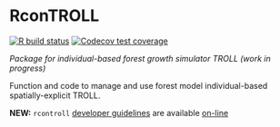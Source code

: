 # RconTROLL

[![R build status](https://github.com/sylvainschmitt/rcontroll/workflows/R-CMD-check/badge.svg)](https://github.com/sylvainschmitt/rcontroll/actions)
[![Codecov test coverage](https://codecov.io/gh/sylvainschmitt/rcontroll/branch/master/graph/badge.svg)](https://codecov.io/gh/sylvainschmitt/rcontroll?branch=master)

*Package for individual-based forest growth simulator TROLL (work in progress)*

Function and code to manage and use forest model individual-based spatially-explicit TROLL.

**NEW:** `rcontroll` [developer guidelines](https://sylvainschmitt.github.io/RconTroll/developers_guidelines.html) are available [on-line](https://sylvainschmitt.github.io/RconTroll/developers_guidelines.html)
